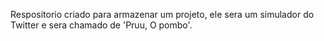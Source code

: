 Respositorio criado para armazenar um projeto, ele sera um simulador do Twitter e sera chamado de 'Pruu, O pombo'.